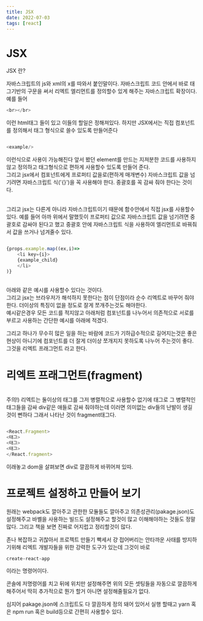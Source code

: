 ```yaml
---
title: JSX
date: 2022-07-03
tags: [react]
---
```


# JSX

JSX 란?

자바스크립트의 js와 xml의 x를 따와서 붙인말이다.
자바스크립트 코드 안에서 바로 태그기반의 구문을 써서 리엑트 엘리먼트를 정의할수 있게 해주는 자바스크립트 확장이다.
예를 들어

```javascript
<br></br>
```

이런 html태그 들이 있고 이들의 할일은 정해져있다.
하지만 JSX에서는 직접 컴포넌트를 정의해서 태그 형식으로 쓸수 있도록 만들어준다

```javascript

<example/>

```
이런식으로 사용이 가능해진다 앞서 봤던 element를 만드는 지져분한 코드를 사용하지않고 정의하고
태그형식으로 편하게 사용할수 있도록 만들어 준다.
</br>
그리고 jsx에서 컴포넌트에게 프로퍼티 값을로(편하게 매개변수) 자바스크립트 값을 넘기려면 자바스크립트 식('{}')을 꼭 사용해야 한다.
중괄호를 꼭 감싸 줘야 한다는 것이다.

</br>
그리고 jsx는 다른게 아니라 자바스크립트이기 때문에 함수안에서 직접 jsx를 사용할수 있다.
예를 들어 아까 위에서 말했듯이 프로퍼티 값으로 자바스크립트 값을 넘기려면 중괄호로 감싸야 된다고 했고
중괄호 안에 자바스크립트 식을 사용하여 엘리먼트로 바꿔줘서 값을 쓰거나 넘겨줄수 있다.
</br>

```javascript

{props.example.map((ex,i)=>
    <li key={i}>
    {example_child}
    </li>
)}

```
</br>
아래와 같은 예시를 사용할수 있다는 것이다.

</br>
그리고 jsx는 브라우저가 해석하지 못한다는 점이 단점이라 순수 리엑트로 바꾸어 줘야한다.
더이상의 특징이 없을 정도로 잘게 쪼개주는것도 해야한다.

</br>
예시같은경우 모든 코드를 적지않고 아래처럼 컴포넌트를 나누어서 의존적으로 서로를 부르고 사용하는 간단한 예시를 아래에 적겠다.

그리고 하나가 무수히 많은 일을 하는 바람에 코드가 기하급수적으로 길어지는것은 좋은 현상이 아니기에 컴포넌트를 더 잘게 더이상
쪼개지지 못하도록 나누어 주는것이 좋다. 그것을 리엑트 프래그먼트 라고 한다.

# 리엑트 프래그먼트(fragment)
</br>
주의!) 리엑트는 둘이상의 태그를 그저 병렬적으로 사용할수 없기에 태그로 그 병렬적인 태그들을 감싸 div같은 애들로 감싸 줘야하는데
이러면 의미없는 div들의 난발이 생길것이 뻔하다 그래서 나타난 것이 fragment태그다.

```javascript

<React.Fragment>
<태그>
<태그>
<태그>
</React.fragment>

```

이래놓고 dom을 살펴보면 div로 깔끔하게 바뀌어져 있따.


# 프로젝트 설정하고 만들어 보기

원래는 webpack도 깔아주고 관한한 모듈들도 깔아주고 의존성관리(pakage.json)도 설정해주고 
바벨을 사용하는 빌드도 설정해주고 할것이 많고 이해해야하는 것들도 정말 많다.
그리고 책을 보면 진짜로 어지럽고 정리할것이 많다.

존나 복잡하고 귀찮아서 프로젝트 만들기 빡세서 걍 접어버리는 안타까운 사태를 방지하기위해
리엑트 개발자들을 위한 강력한 도구가 있는데 그것이 바로

```
create-react-app

```
이라는 명령어이다.

콘솔에 저명령어를 치고 뒤에 위치만 설정해주면 위의 모든 셋팅들을 자동으로 깔끔하게 해주어서
딱히 추가적으로 뭔가 할거 아니면 설정해줄필요가 없다.

심지어 pakage.json에 스크립트도 다 깔끔하게 정의 돼어 있어서
실행 할때고 yarn 혹은 npm run 혹은 build등으로 간편히 사용할수 있다.
